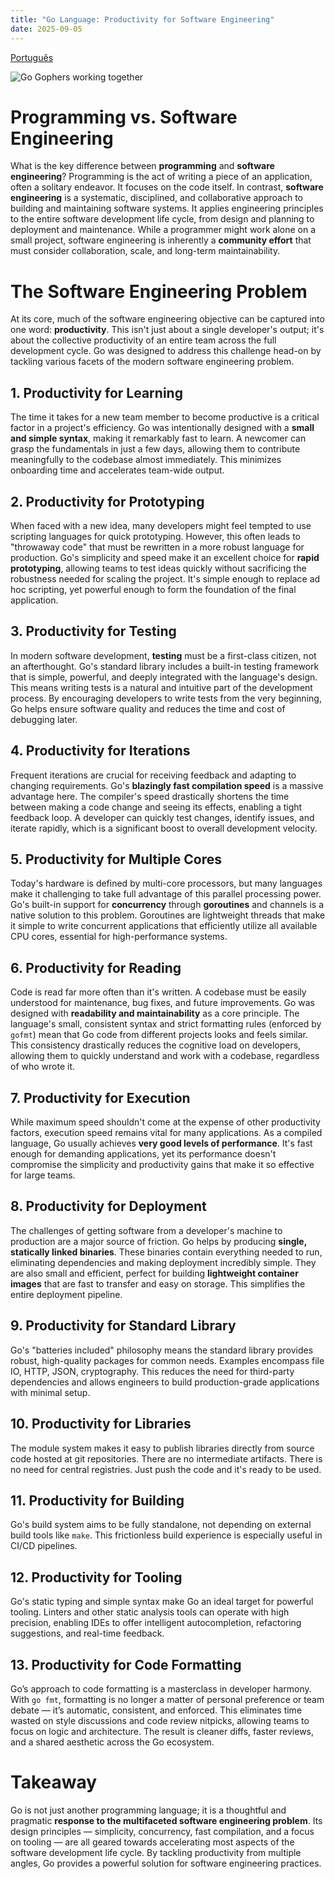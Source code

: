 ```yaml
---
title: "Go Language: Productivity for Software Engineering"
date: 2025-09-05
---
```


[Português](/blog/2025/09/05/productivity-pt.html)

![Go Gophers working together](https://storage.googleapis.com/gweb-uniblog-publish-prod/images/go-banner.width-1200.format-webp)

# Programming vs. Software Engineering

What is the key difference between **programming** and **software engineering**? Programming is the act of writing a piece of an application, often a solitary endeavor. It focuses on the code itself. In contrast, **software engineering** is a systematic, disciplined, and collaborative approach to building and maintaining software systems. It applies engineering principles to the entire software development life cycle, from design and planning to deployment and maintenance. While a programmer might work alone on a small project, software engineering is inherently a **community effort** that must consider collaboration, scale, and long-term maintainability.

# The Software Engineering Problem

At its core, much of the software engineering objective can be captured into one word: **productivity**. This isn't just about a single developer's output; it's about the collective productivity of an entire team across the full development cycle. Go was designed to address this challenge head-on by tackling various facets of the modern software engineering problem.

## 1. Productivity for Learning

The time it takes for a new team member to become productive is a critical factor in a project's efficiency. Go was intentionally designed with a **small and simple syntax**, making it remarkably fast to learn. A newcomer can grasp the fundamentals in just a few days, allowing them to contribute meaningfully to the codebase almost immediately. This minimizes onboarding time and accelerates team-wide output. 

## 2. Productivity for Prototyping

When faced with a new idea, many developers might feel tempted to use scripting languages for quick prototyping. However, this often leads to "throwaway code" that must be rewritten in a more robust language for production. Go's simplicity and speed make it an excellent choice for **rapid prototyping**, allowing teams to test ideas quickly without sacrificing the robustness needed for scaling the project. It's simple enough to replace ad hoc scripting, yet powerful enough to form the foundation of the final application.

## 3. Productivity for Testing

In modern software development, **testing** must be a first-class citizen, not an afterthought. Go's standard library includes a built-in testing framework that is simple, powerful, and deeply integrated with the language's design. This means writing tests is a natural and intuitive part of the development process. By encouraging developers to write tests from the very beginning, Go helps ensure software quality and reduces the time and cost of debugging later.

## 4. Productivity for Iterations

Frequent iterations are crucial for receiving feedback and adapting to changing requirements. Go's **blazingly fast compilation speed** is a massive advantage here. The compiler's speed drastically shortens the time between making a code change and seeing its effects, enabling a tight feedback loop. A developer can quickly test changes, identify issues, and iterate rapidly, which is a significant boost to overall development velocity.

## 5. Productivity for Multiple Cores

Today's hardware is defined by multi-core processors, but many languages make it challenging to take full advantage of this parallel processing power. Go's built-in support for **concurrency** through **goroutines** and channels is a native solution to this problem. Goroutines are lightweight threads that make it simple to write concurrent applications that efficiently utilize all available CPU cores, essential for high-performance systems.

## 6. Productivity for Reading

Code is read far more often than it's written. A codebase must be easily understood for maintenance, bug fixes, and future improvements. Go was designed with **readability and maintainability** as a core principle. The language's small, consistent syntax and strict formatting rules (enforced by `gofmt`) mean that Go code from different projects looks and feels similar. This consistency drastically reduces the cognitive load on developers, allowing them to quickly understand and work with a codebase, regardless of who wrote it.

## 7. Productivity for Execution

While maximum speed shouldn't come at the expense of other productivity factors, execution speed remains vital for many applications. As a compiled language, Go usually achieves **very good levels of performance**. It's fast enough for demanding applications, yet its performance doesn't compromise the simplicity and productivity gains that make it so effective for large teams.

## 8. Productivity for Deployment

The challenges of getting software from a developer's machine to production are a major source of friction. Go helps by producing **single, statically linked binaries**. These binaries contain everything needed to run, eliminating dependencies and making deployment incredibly simple. They are also small and efficient, perfect for building **lightweight container images** that are fast to transfer and easy on storage. This simplifies the entire deployment pipeline.

## 9. Productivity for Standard Library

Go's "batteries included" philosophy means the standard library provides robust, high-quality packages for common needs. Examples encompass file IO, HTTP, JSON, cryptography. This reduces the need for third-party dependencies and allows engineers to build production-grade applications with minimal setup.

## 10. Productivity for Libraries

The module system makes it easy to publish libraries directly from source code hosted at git repositories. There are no intermediate artifacts. There is no need for central registries. Just push the code and it's ready to be used.

## 11. Productivity for Building

Go's build system aims to be fully standalone, not depending on external build tools like `make`. This frictionless build experience is especially useful in CI/CD pipelines.

## 12. Productivity for Tooling

Go's static typing and simple syntax make Go an ideal target for powerful tooling. Linters and other static analysis tools can operate with high precision, enabling IDEs to offer intelligent autocompletion, refactoring suggestions, and real-time feedback.

## 13. Productivity for Code Formatting

Go’s approach to code formatting is a masterclass in developer harmony. With `go fmt`, formatting is no longer a matter of personal preference or team debate — it’s automatic, consistent, and enforced. This eliminates time wasted on style discussions and code review nitpicks, allowing teams to focus on logic and architecture. The result is cleaner diffs, faster reviews, and a shared aesthetic across the Go ecosystem.

# Takeaway

Go is not just another programming language; it is a thoughtful and pragmatic **response to the multifaceted software engineering problem**. Its design principles — simplicity, concurrency, fast compilation, and a focus on tooling — are all geared towards accelerating most aspects of the software development life cycle. By tackling productivity from multiple angles, Go provides a powerful solution for software engineering practices.
